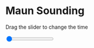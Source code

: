 <h1>Maun Sounding</h1>
<p>Drag the slider to change the time</p>

<div class="slidecontainer">
<input oninput='setImage(this)' class="slider" type="range" min="0" max="6" value="0" step="1" />
<img id='img'/>
</div>

<script>
var img = document.getElementById('img');
var img_array = ['/assets/images/skwt/skd_maun_wrfout_d01_2020-06-21_12:00:00.png',
'/assets/images/skwt/skd_maun_wrfout_d01_2020-06-21_18:00:00.png',
'/assets/images/skwt/skd_maun_wrfout_d01_2020-06-22_00:00:00.png',
'/assets/images/skwt/skd_maun_wrfout_d01_2020-06-22_06:00:00.png',
'/assets/images/skwt/skd_maun_wrfout_d01_2020-06-22_12:00:00.png',
'/assets/images/skwt/skd_maun_wrfout_d01_2020-06-22_18:00:00.png',];
function setImage(obj)
{
        var value = obj.value;
        img.src = img_array[value];

}
</script>
